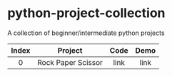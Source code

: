 # python-project-collection

A collection of beginner/intermediate python projects

| Index | Project | Code | Demo |
|:-:|:-:|:-:|:-:|
| 0 | Rock Paper Scissor | link | link |